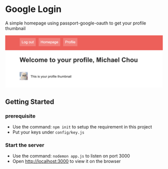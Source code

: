 # Google Login

A simple homepage using passport-google-oauth to get your profile thumbnail

![Image](./Overview.png)

## Getting Started

### prerequisite

- Use the command: `npm init` to setup the requirement in this project
- Put your keys under `config/key.js`

### Start the server

- Use the command: `nodemon app.js` to listen on port 3000
- Open [http://localhost:3000](http://localhost:3000) to view it on the browser
